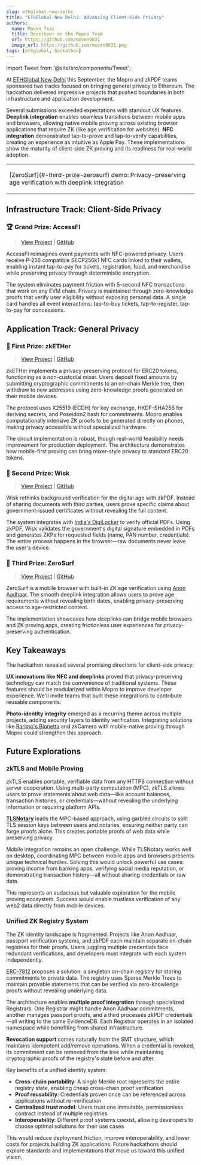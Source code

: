 ```yaml
---
slug: ethglobal-new-delhi
title: "ETHGlobal New Delhi: Advancing Client-Side Privacy"
authors:
  name: Moven Tsai
  title: Developer on the Mopro Team
  url: https://github.com/moven0831
  image_url: https://github.com/moven0831.png
tags: [ethglobal, hackathon]
---
```


import Tweet from '@site/src/components/Tweet';

At [ETHGlobal New Delhi](https://ethglobal.com/events/newdelhi/prizes#ethereum-foundation) this September, the Mopro and zkPDF teams sponsored two tracks focused on bringing general privacy to Ethereum. The hackathon delivered impressive projects that pushed boundaries in both infrastructure and application development.

Several submissions exceeded expectations with standout UX features. **Deeplink integration** enables seamless transitions between mobile apps and browsers, allowing native mobile proving across existing browser applications that require ZK (like age verification for websites). **NFC integration** demonstrated tap-to-prove and tap-to-verify capabilities, creating an experience as intuitive as Apple Pay. These implementations show the maturity of client-side ZK proving and its readiness for real-world adoption.

<div style={{display: 'flex', justifyContent: 'center', margin: '2rem 0'}}>
  <table style={{border: '2px solid #444', borderRadius: '8px', padding: '1rem', maxWidth: '500px'}}>
    <tbody>
      <tr>
        <td style={{padding: '1rem', textAlign: 'center'}}>
          <p style={{fontStyle: 'italic', marginBottom: '1rem', color: '#888', fontSize: '0.95rem'}}>
            [ZeroSurf](#-third-prize-zerosurf) demo: Privacy-preserving age verification with deeplink integration
          </p>
          <Tweet tweetId="1979055018683556051" width="400px" />
        </td>
      </tr>
    </tbody>
  </table>
</div>

## Infrastructure Track: Client-Side Privacy

### 🏆 Grand Prize: AccessFI
> [View Project](https://ethglobal.com/showcase/accessfi-8v4ns) | [GitHub](https://github.com/coderwithsense/EthGlobalDelhi)

AccessFI reimagines event payments with NFC-powered privacy. Users receive P-256 compatible SECP256k1 NFC cards linked to their wallets, enabling instant tap-to-pay for tickets, registration, food, and merchandise while preserving privacy through deterministic encryption.

The system eliminates payment friction with 5-second NFC transactions that work on any EVM chain. Privacy is maintained through zero-knowledge proofs that verify user eligibility without exposing personal data. A single card handles all event interactions: tap-to-buy tickets, tap-to-register, tap-to-pay for concessions.

## Application Track: General Privacy

### 🥇 First Prize: zkETHer
> [View Project](https://ethglobal.com/showcase/zkether-geppk) | [GitHub](https://github.com/yashsharma22003/zkETHer-Protocol)

zkETHer implements a privacy-preserving protocol for ERC20 tokens, functioning as a non-custodial mixer. Users deposit fixed amounts by submitting cryptographic commitments to an on-chain Merkle tree, then withdraw to new addresses using zero-knowledge proofs generated on their mobile devices.

The protocol uses X25519 (ECDH) for key exchange, HKDF-SHA256 for deriving secrets, and Poseidon2 hash for commitments. Mopro enables computationally intensive ZK proofs to be generated directly on phones, making privacy accessible without specialized hardware.

The circuit implementation is robust, though real-world feasibility needs improvement for production deployment. The architecture demonstrates how mobile-first proving can bring mixer-style privacy to standard ERC20 tokens.

### 🥈 Second Prize: Wisk
> [View Project](https://ethglobal.com/showcase/wisk-gdvfw) | [GitHub](https://github.com/YadlaMani/wisk)

Wisk rethinks background verification for the digital age with zkPDF. Instead of sharing documents with third parties, users prove specific claims about government-issued certificates without revealing the full content.

The system integrates with [India's DigiLocker](https://www.digilocker.gov.in/) to verify official PDFs. Using zkPDF, Wisk validates the government's digital signature embedded in PDFs and generates ZKPs for requested fields (name, PAN number, credentials). The entire process happens in the browser—raw documents never leave the user's device.

### 🥉 Third Prize: ZeroSurf
> [View Project](https://ethglobal.com/showcase/zerosurf-9988k) | [GitHub](https://github.com/Krane-Apps/zerosurf-anon-aadhaar)

ZeroSurf is a mobile browser with built-in ZK age verification using [Anon Aadhaar](https://github.com/anon-aadhaar). The smooth deeplink integration allows users to prove age requirements without revealing birth dates, enabling privacy-preserving access to age-restricted content.

The implementation showcases how deeplinks can bridge mobile browsers and ZK proving apps, creating frictionless user experiences for privacy-preserving authentication.

## Key Takeaways

The hackathon revealed several promising directions for client-side privacy:

**UX innovations like NFC and deeplinks** proved that privacy-preserving technology can match the convenience of traditional systems. These features should be modularized within Mopro to improve developer experience. We'll invite teams that built these integrations to contribute reusable components.

**Photo-identity integrity** emerged as a recurring theme across multiple projects, adding security layers to identity verification. Integrating solutions like [Rarimo's Bionetta](https://docs.rarimo.com/zkml-bionetta/) and zkCamera with mobile-native proving through Mopro could strengthen this approach.

## Future Explorations

### zkTLS and Mobile Proving

zkTLS enables portable, verifiable data from any HTTPS connection without server cooperation. Using multi-party computation (MPC), zkTLS allows users to prove statements about web data—like account balances, transaction histories, or credentials—without revealing the underlying information or requiring platform APIs.

[**TLSNotary**](https://github.com/tlsnotary) leads the MPC-based approach, using garbled circuits to split TLS session keys between users and notaries, ensuring neither party can forge proofs alone. This creates portable proofs of web data while preserving privacy.

Mobile integration remains an open challenge. While TLSNotary works well on desktop, coordinating MPC between mobile apps and browsers presents unique technical hurdles. Solving this would unlock powerful use cases: proving income from banking apps, verifying social media reputation, or demonstrating transaction history—all without sharing credentials or raw data.

This represents an audacious but valuable exploration for the mobile proving ecosystem. Success would enable trustless verification of any web2 data directly from mobile devices.

### Unified ZK Registry System

The ZK identity landscape is fragmented. Projects like Anon Aadhaar, passport verification systems, and zkPDF each maintain separate on-chain registries for their proofs. Users juggling multiple credentials face redundant verifications, and developers must integrate with each system independently.

[ERC-7812](https://eips.ethereum.org/EIPS/eip-7812) proposes a solution: a singleton on-chain registry for storing commitments to private data. The registry uses Sparse Merkle Trees to maintain provable statements that can be verified via zero-knowledge proofs without revealing underlying data.

The architecture enables **multiple proof integration** through specialized Registrars. One Registrar might handle Anon Aadhaar commitments, another manages passport proofs, and a third processes zkPDF credentials—all writing to the same EvidenceDB. Each Registrar operates in an isolated namespace while benefiting from shared infrastructure.

**Revocation support** comes naturally from the SMT structure, which maintains idempotent add/remove operations. When a credential is revoked, its commitment can be removed from the tree while maintaining cryptographic proofs of the registry's state before and after.

Key benefits of a unified identity system:
- **Cross-chain portability**: A single Merkle root represents the entire registry state, enabling cheap cross-chain proof verification
- **Proof reusability**: Credentials proven once can be referenced across applications without re-verification
- **Centralized trust model**: Users trust one immutable, permissionless contract instead of multiple registries
- **Interoperability**: Different proof systems coexist, allowing developers to choose optimal solutions for their use cases

This would reduce deployment friction, improve interoperability, and lower costs for projects building ZK applications. Future hackathons should explore standards and implementations that move us toward this unified vision.
